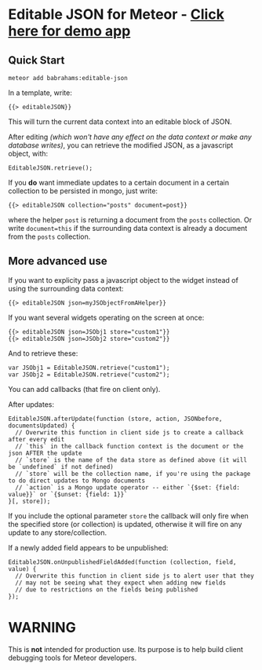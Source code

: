 Editable JSON for Meteor - [Click here for demo app](http://meteorpad.com/pad/AphADo6eR4aiJmNzS/Editable%20JSON%20Example)
===

Quick Start
---

```
meteor add babrahams:editable-json
```

In a template, write:

```
{{> editableJSON}}
```

This will turn the current data context into an editable block of JSON.

After editing _(which won't have any effect on the data context or make any database writes)_, you can retrieve the modified JSON, as a javascript object, with:

```
EditableJSON.retrieve();
```

If you __do__ want immediate updates to a certain document in a certain collection to be persisted in mongo, just write:

```
{{> editableJSON collection="posts" document=post}}
```

where the helper `post` is returning a document from the `posts` collection. Or write `document=this` if the surrounding data context is already a document from the `posts` collection.

More advanced use
---

If you want to explicity pass a javascript object to the widget instead of using the surrounding data context:

```
{{> editableJSON json=myJSObjectFromAHelper}}
```

If you want several widgets operating on the screen at once:

```
{{> editableJSON json=JSObj1 store="custom1"}}
{{> editableJSON json=JSObj2 store="custom2"}}
```

And to retrieve these:

```
var JSObj1 = EditableJSON.retrieve("custom1");
var JSObj2 = EditableJSON.retrieve("custom2");
```

You can add callbacks (that fire on client only).

After updates:
```
EditableJSON.afterUpdate(function (store, action, JSONbefore, documentsUpdated) {
  // Overwrite this function in client side js to create a callback after every edit	
  // `this` in the callback function context is the document or the json AFTER the update
  // `store` is the name of the data store as defined above (it will be `undefined` if not defined)
  // `store` will be the collection name, if you're using the package to do direct updates to Mongo documents
  // `action` is a Mongo update operator -- either `{$set: {field: value}}` or `{$unset: {field: 1}}`
}[, store]);
```

If you include the optional parameter `store` the callback will only fire when the specified store (or collection) is updated, otherwise it will fire on any update to any store/collection.

If a newly added field appears to be unpublished:
```
EditableJSON.onUnpublishedFieldAdded(function (collection, field, value) {
  // Overwrite this function in client side js to alert user that they
  // may not be seeing what they expect when adding new fields
  // due to restrictions on the fields being published
});
```

WARNING
===

This is **not** intended for production use. Its purpose is to help build client debugging tools for Meteor developers.